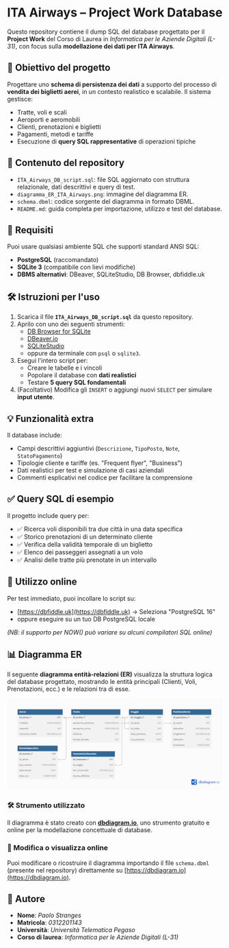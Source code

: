 # ITA Airways – Project Work Database

Questo repository contiene il dump SQL del database progettato per il **Project Work** del Corso di Laurea in *Informatica per le Aziende Digitali (L-31)*, con focus sulla **modellazione dei dati per ITA Airways**.

## 🎯 Obiettivo del progetto

Progettare uno **schema di persistenza dei dati** a supporto del processo di **vendita dei biglietti aerei**, in un contesto realistico e scalabile. Il sistema gestisce:
- Tratte, voli e scali
- Aeroporti e aeromobili
- Clienti, prenotazioni e biglietti
- Pagamenti, metodi e tariffe
- Esecuzione di **query SQL rappresentative** di operazioni tipiche

## 📂 Contenuto del repository

- `ITA_Airways_DB_script.sql`: file SQL aggiornato con struttura relazionale, dati descrittivi e query di test.
- `diagramma_ER_ITA_Airways.png`: immagine del diagramma ER.
- `schema.dbml`: codice sorgente del diagramma in formato DBML.
- `README.md`: guida completa per importazione, utilizzo e test del database.

## 🧰 Requisiti

Puoi usare qualsiasi ambiente SQL che supporti standard ANSI SQL:

- **PostgreSQL** (raccomandato)
- **SQLite 3** (compatibile con lievi modifiche)
- **DBMS alternativi**: DBeaver, SQLiteStudio, DB Browser, dbfiddle.uk

## 🛠️ Istruzioni per l'uso

1. Scarica il file **`ITA_Airways_DB_script.sql`** da questo repository.
2. Aprilo con uno dei seguenti strumenti:
   - [DB Browser for SQLite](https://sqlitebrowser.org/)
   - [DBeaver.io](https://dbeaver.io/)
   - [SQLiteStudio](https://sqlitestudio.pl/)
   - oppure da terminale con `psql` o `sqlite3`.
3. Esegui l'intero script per:
   - Creare le tabelle e i vincoli
   - Popolare il database con **dati realistici**
   - Testare **5 query SQL fondamentali**
4. (Facoltativo) Modifica gli `INSERT` o aggiungi nuovi `SELECT` per simulare **input utente**.

## 💡 Funzionalità extra

Il database include:
- Campi descrittivi aggiuntivi (`Descrizione`, `TipoPosto`, `Note`, `StatoPagamento`)
- Tipologie cliente e tariffe (es. "Frequent flyer", "Business")
- Dati realistici per test e simulazione di casi aziendali
- Commenti esplicativi nel codice per facilitare la comprensione

## ✅ Query SQL di esempio

Il progetto include query per:
- ✅ Ricerca voli disponibili tra due città in una data specifica
- ✅ Storico prenotazioni di un determinato cliente
- ✅ Verifica della validità temporale di un biglietto
- ✅ Elenco dei passeggeri assegnati a un volo
- ✅ Analisi delle tratte più prenotate in un intervallo

## 🔗 Utilizzo online

Per test immediato, puoi incollare lo script su:
- [https://dbfiddle.uk](https://dbfiddle.uk) → Seleziona "PostgreSQL 16"
- oppure eseguire su un tuo DB PostgreSQL locale

*(NB: il supporto per NOW() può variare su alcuni compilatori SQL online)*

## 📊 Diagramma ER

Il seguente **diagramma entità-relazioni (ER)** visualizza la struttura logica del database progettato, mostrando le entità principali (Clienti, Voli, Prenotazioni, ecc.) e le relazioni tra di esse.

<p align="center">
  <img src="diagramma_ER_ITA_Airways.png" alt="Diagramma ER" width="750"/>
</p>

### 🛠 Strumento utilizzato
Il diagramma è stato creato con [**dbdiagram.io**](https://dbdiagram.io), uno strumento gratuito e online per la modellazione concettuale di database.

### 🔁 Modifica o visualizza online

Puoi modificare o ricostruire il diagramma importando il file `schema.dbml` (presente nel repository) direttamente su [https://dbdiagram.io](https://dbdiagram.io).

## 📘 Autore

- **Nome**: *Paolo Stranges*
- **Matricola**: *0312201143*
- **Università**: *Università Telematica Pegaso*
- **Corso di laurea**: *Informatica per le Aziende Digitali (L-31)*
